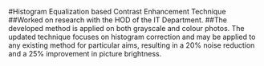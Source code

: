 #Histogram Equalization based Contrast Enhancement Technique
##Worked on research with the HOD of the IT Department.
##The developed method is applied on both grayscale and colour photos. The updated technique focuses on histogram correction and may be applied to any existing method for particular aims, resulting in a 20% noise reduction and a 25% improvement in picture brightness.
